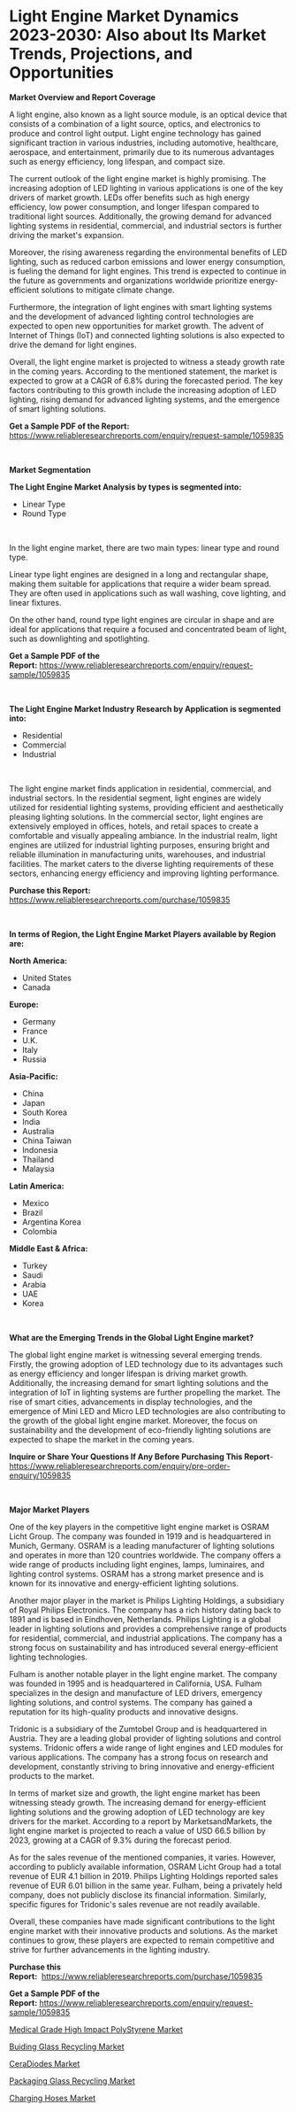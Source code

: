 <p><h1>Light Engine Market Dynamics 2023-2030: Also about Its Market Trends, Projections, and Opportunities</h1></p><p><strong>Market Overview and Report Coverage</strong></p>
<p><p>A light engine, also known as a light source module, is an optical device that consists of a combination of a light source, optics, and electronics to produce and control light output. Light engine technology has gained significant traction in various industries, including automotive, healthcare, aerospace, and entertainment, primarily due to its numerous advantages such as energy efficiency, long lifespan, and compact size.</p><p>The current outlook of the light engine market is highly promising. The increasing adoption of LED lighting in various applications is one of the key drivers of market growth. LEDs offer benefits such as high energy efficiency, low power consumption, and longer lifespan compared to traditional light sources. Additionally, the growing demand for advanced lighting systems in residential, commercial, and industrial sectors is further driving the market's expansion.</p><p>Moreover, the rising awareness regarding the environmental benefits of LED lighting, such as reduced carbon emissions and lower energy consumption, is fueling the demand for light engines. This trend is expected to continue in the future as governments and organizations worldwide prioritize energy-efficient solutions to mitigate climate change.</p><p>Furthermore, the integration of light engines with smart lighting systems and the development of advanced lighting control technologies are expected to open new opportunities for market growth. The advent of Internet of Things (IoT) and connected lighting solutions is also expected to drive the demand for light engines.</p><p>Overall, the light engine market is projected to witness a steady growth rate in the coming years. According to the mentioned statement, the market is expected to grow at a CAGR of 6.8% during the forecasted period. The key factors contributing to this growth include the increasing adoption of LED lighting, rising demand for advanced lighting systems, and the emergence of smart lighting solutions.</p></p>
<p><strong>Get a Sample PDF of the Report:</strong> <a href="https://www.reliableresearchreports.com/enquiry/request-sample/1059835">https://www.reliableresearchreports.com/enquiry/request-sample/1059835</a></p>
<p>&nbsp;</p>
<p><strong>Market Segmentation</strong></p>
<p><strong>The Light Engine Market Analysis by types is segmented into:</strong></p>
<p><ul><li>Linear Type</li><li>Round Type</li></ul></p>
<p>&nbsp;</p>
<p><p>In the light engine market, there are two main types: linear type and round type. </p><p>Linear type light engines are designed in a long and rectangular shape, making them suitable for applications that require a wider beam spread. They are often used in applications such as wall washing, cove lighting, and linear fixtures. </p><p>On the other hand, round type light engines are circular in shape and are ideal for applications that require a focused and concentrated beam of light, such as downlighting and spotlighting.</p></p>
<p><strong>Get a Sample PDF of the Report:</strong>&nbsp;<a href="https://www.reliableresearchreports.com/enquiry/request-sample/1059835">https://www.reliableresearchreports.com/enquiry/request-sample/1059835</a></p>
<p>&nbsp;</p>
<p><strong>The Light Engine Market Industry Research by Application is segmented into:</strong></p>
<p><ul><li>Residential</li><li>Commercial</li><li>Industrial</li></ul></p>
<p>&nbsp;</p>
<p><p>The light engine market finds application in residential, commercial, and industrial sectors. In the residential segment, light engines are widely utilized for residential lighting systems, providing efficient and aesthetically pleasing lighting solutions. In the commercial sector, light engines are extensively employed in offices, hotels, and retail spaces to create a comfortable and visually appealing ambiance. In the industrial realm, light engines are utilized for industrial lighting purposes, ensuring bright and reliable illumination in manufacturing units, warehouses, and industrial facilities. The market caters to the diverse lighting requirements of these sectors, enhancing energy efficiency and improving lighting performance.</p></p>
<p><strong>Purchase this Report:</strong>&nbsp; <a href="https://www.reliableresearchreports.com/purchase/1059835">https://www.reliableresearchreports.com/purchase/1059835</a></p>
<p>&nbsp;</p>
<p><strong>In terms of Region, the Light Engine Market Players available by Region are:</strong></p>
<p>
    <p> <strong> North America: </strong>
        <ul>
            <li>United States</li>
            <li>Canada</li>
        </ul>
        </p> 
    <p> <strong> Europe: </strong>
        <ul>
            <li>Germany</li>
            <li>France</li>
            <li>U.K.</li>
            <li>Italy</li>
            <li>Russia</li>
        </ul>
        </p> 
    <p> <strong> Asia-Pacific: </strong>
        <ul>
            <li>China</li>
            <li>Japan</li>
            <li>South Korea</li>
            <li>India</li>
            <li>Australia</li>
            <li>China Taiwan</li>
            <li>Indonesia</li>
            <li>Thailand</li>
            <li>Malaysia</li>
        </ul>
        </p> 
    <p> <strong> Latin America: </strong>
        <ul>
            <li>Mexico</li>
            <li>Brazil</li>
            <li>Argentina Korea</li>
            <li>Colombia</li>
        </ul>
        </p> 
    <p> <strong> Middle East & Africa: </strong>
        <ul>
            <li>Turkey</li>
            <li>Saudi</li>
            <li>Arabia</li>
            <li>UAE</li>
            <li>Korea</li>
        </ul>
    </p>
    </p>
<p>&nbsp;</p>
<p><strong>What are the Emerging Trends in the Global Light Engine market?</strong></p>
<p><p>The global light engine market is witnessing several emerging trends. Firstly, the growing adoption of LED technology due to its advantages such as energy efficiency and longer lifespan is driving market growth. Additionally, the increasing demand for smart lighting solutions and the integration of IoT in lighting systems are further propelling the market. The rise of smart cities, advancements in display technologies, and the emergence of Mini LED and Micro LED technologies are also contributing to the growth of the global light engine market. Moreover, the focus on sustainability and the development of eco-friendly lighting solutions are expected to shape the market in the coming years.</p></p>
<p><strong>Inquire or Share Your Questions If Any Before Purchasing This Report</strong>- <a href="https://www.reliableresearchreports.com/enquiry/pre-order-enquiry/1059835">https://www.reliableresearchreports.com/enquiry/pre-order-enquiry/1059835</a></p>
<p>&nbsp;</p>
<p><strong>Major Market Players</strong></p>
<p><p>One of the key players in the competitive light engine market is OSRAM Licht Group. The company was founded in 1919 and is headquartered in Munich, Germany. OSRAM is a leading manufacturer of lighting solutions and operates in more than 120 countries worldwide. The company offers a wide range of products including light engines, lamps, luminaires, and lighting control systems. OSRAM has a strong market presence and is known for its innovative and energy-efficient lighting solutions.</p><p>Another major player in the market is Philips Lighting Holdings, a subsidiary of Royal Philips Electronics. The company has a rich history dating back to 1891 and is based in Eindhoven, Netherlands. Philips Lighting is a global leader in lighting solutions and provides a comprehensive range of products for residential, commercial, and industrial applications. The company has a strong focus on sustainability and has introduced several energy-efficient lighting technologies.</p><p>Fulham is another notable player in the light engine market. The company was founded in 1995 and is headquartered in California, USA. Fulham specializes in the design and manufacture of LED drivers, emergency lighting solutions, and control systems. The company has gained a reputation for its high-quality products and innovative designs.</p><p>Tridonic is a subsidiary of the Zumtobel Group and is headquartered in Austria. They are a leading global provider of lighting solutions and control systems. Tridonic offers a wide range of light engines and LED modules for various applications. The company has a strong focus on research and development, constantly striving to bring innovative and energy-efficient products to the market.</p><p>In terms of market size and growth, the light engine market has been witnessing steady growth. The increasing demand for energy-efficient lighting solutions and the growing adoption of LED technology are key drivers for the market. According to a report by MarketsandMarkets, the light engine market is projected to reach a value of USD 66.5 billion by 2023, growing at a CAGR of 9.3% during the forecast period.</p><p>As for the sales revenue of the mentioned companies, it varies. However, according to publicly available information, OSRAM Licht Group had a total revenue of EUR 4.1 billion in 2019. Philips Lighting Holdings reported sales revenue of EUR 6.01 billion in the same year. Fulham, being a privately held company, does not publicly disclose its financial information. Similarly, specific figures for Tridonic's sales revenue are not readily available.</p><p>Overall, these companies have made significant contributions to the light engine market with their innovative products and solutions. As the market continues to grow, these players are expected to remain competitive and strive for further advancements in the lighting industry.</p></p>
<p><strong>Purchase this Report:</strong>&nbsp;&nbsp;<a href="https://www.reliableresearchreports.com/purchase/1059835">https://www.reliableresearchreports.com/purchase/1059835</a></p>
<p></p>
<p><strong>Get a Sample PDF of the Report:</strong>&nbsp;<a href="https://www.reliableresearchreports.com/enquiry/request-sample/1059835">https://www.reliableresearchreports.com/enquiry/request-sample/1059835</a></p>
<p><p><a href="https://www.linkedin.com/pulse/decoding-medical-grade-high-impact-polystyrene-market-deep-xueoc/">Medical Grade High Impact PolyStyrene Market</a></p><p><a href="https://www.linkedin.com/pulse/buiding-glass-recycling-market-size-share-amp-trends-analysis-ylpje/">Buiding Glass Recycling Market</a></p><p><a href="https://medium.com/@reyeshowell655/ceradiodes-market-size-growth-forecast-2023-2030-436400bcf7b7">CeraDiodes Market</a></p><p><a href="https://www.linkedin.com/pulse/packaging-glass-recycling-market-challenges-opportunities-eezje/">Packaging Glass Recycling Market</a></p><p><a href="https://medium.com/@loriwatson1948/charging-hoses-market-size-growth-forecast-2023-2030-92b88773da7b">Charging Hoses Market</a></p></p>